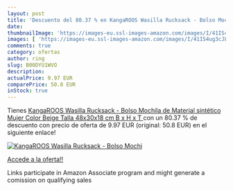 ```yaml
---
layout: post
title: 'Descuento del 80.37 % en KangaROOS Wasilla Rucksack - Bolso Mochi'
date: 
thumbnailImage: 'https://images-eu.ssl-images-amazon.com/images/I/41IS4ug3cJL._SL200_.jpg'
images: [ 'https://images-eu.ssl-images-amazon.com/images/I/41IS4ug3cJL._SL200_.jpg' ]
comments: true
category: ofertas
author: ring
slug: B00DYU1WVO
description:
actualPrice: 9.97 EUR
comparePrice: 50.8 EUR
inStock: true
---
```


Tienes [KangaROOS Wasilla Rucksack - Bolso Mochila de Material sintético Mujer  Color Beige  Talla 48x30x18 cm  B x H x T ](https://www.amazon.es/dp/B00DYU1WVO/?tag=tolees-21) con un 80.37 % de descuento con precio de oferta de 9.97 EUR (original: 50.8 EUR) en el siguiente enlace!

[![KangaROOS Wasilla Rucksack - Bolso Mochi](https://images-eu.ssl-images-amazon.com/images/I/41IS4ug3cJL._SL200_.jpg)](https://www.amazon.es/dp/B00DYU1WVO/?tag=tolees-21)

[Accede a la oferta!!](https://www.amazon.es/dp/B00DYU1WVO/?tag=tolees-21)

Links participate in Amazon Associate program and might generate a comission on qualifying sales


